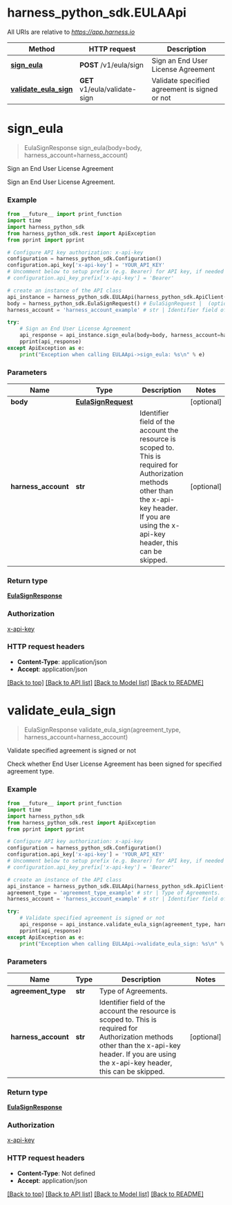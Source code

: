 # harness_python_sdk.EULAApi

All URIs are relative to *https://app.harness.io*

Method | HTTP request | Description
------------- | ------------- | -------------
[**sign_eula**](EULAApi.md#sign_eula) | **POST** /v1/eula/sign | Sign an End User License Agreement
[**validate_eula_sign**](EULAApi.md#validate_eula_sign) | **GET** v1/eula/validate-sign | Validate specified agreement is signed or not

# **sign_eula**
> EulaSignResponse sign_eula(body=body, harness_account=harness_account)

Sign an End User License Agreement

Sign an End User License Agreement.

### Example
```python
from __future__ import print_function
import time
import harness_python_sdk
from harness_python_sdk.rest import ApiException
from pprint import pprint

# Configure API key authorization: x-api-key
configuration = harness_python_sdk.Configuration()
configuration.api_key['x-api-key'] = 'YOUR_API_KEY'
# Uncomment below to setup prefix (e.g. Bearer) for API key, if needed
# configuration.api_key_prefix['x-api-key'] = 'Bearer'

# create an instance of the API class
api_instance = harness_python_sdk.EULAApi(harness_python_sdk.ApiClient(configuration))
body = harness_python_sdk.EulaSignRequest() # EulaSignRequest |  (optional)
harness_account = 'harness_account_example' # str | Identifier field of the account the resource is scoped to. This is required for Authorization methods other than the x-api-key header. If you are using the x-api-key header, this can be skipped. (optional)

try:
    # Sign an End User License Agreement
    api_response = api_instance.sign_eula(body=body, harness_account=harness_account)
    pprint(api_response)
except ApiException as e:
    print("Exception when calling EULAApi->sign_eula: %s\n" % e)
```

### Parameters

Name | Type | Description  | Notes
------------- | ------------- | ------------- | -------------
 **body** | [**EulaSignRequest**](EulaSignRequest.md)|  | [optional] 
 **harness_account** | **str**| Identifier field of the account the resource is scoped to. This is required for Authorization methods other than the x-api-key header. If you are using the x-api-key header, this can be skipped. | [optional] 

### Return type

[**EulaSignResponse**](EulaSignResponse.md)

### Authorization

[x-api-key](../README.md#x-api-key)

### HTTP request headers

 - **Content-Type**: application/json
 - **Accept**: application/json

[[Back to top]](#) [[Back to API list]](../README.md#documentation-for-api-endpoints) [[Back to Model list]](../README.md#documentation-for-models) [[Back to README]](../README.md)

# **validate_eula_sign**
> EulaSignResponse validate_eula_sign(agreement_type, harness_account=harness_account)

Validate specified agreement is signed or not

Check whether End User License Agreement has been signed for specified agreement type.

### Example
```python
from __future__ import print_function
import time
import harness_python_sdk
from harness_python_sdk.rest import ApiException
from pprint import pprint

# Configure API key authorization: x-api-key
configuration = harness_python_sdk.Configuration()
configuration.api_key['x-api-key'] = 'YOUR_API_KEY'
# Uncomment below to setup prefix (e.g. Bearer) for API key, if needed
# configuration.api_key_prefix['x-api-key'] = 'Bearer'

# create an instance of the API class
api_instance = harness_python_sdk.EULAApi(harness_python_sdk.ApiClient(configuration))
agreement_type = 'agreement_type_example' # str | Type of Agreements.
harness_account = 'harness_account_example' # str | Identifier field of the account the resource is scoped to. This is required for Authorization methods other than the x-api-key header. If you are using the x-api-key header, this can be skipped. (optional)

try:
    # Validate specified agreement is signed or not
    api_response = api_instance.validate_eula_sign(agreement_type, harness_account=harness_account)
    pprint(api_response)
except ApiException as e:
    print("Exception when calling EULAApi->validate_eula_sign: %s\n" % e)
```

### Parameters

Name | Type | Description  | Notes
------------- | ------------- | ------------- | -------------
 **agreement_type** | **str**| Type of Agreements. | 
 **harness_account** | **str**| Identifier field of the account the resource is scoped to. This is required for Authorization methods other than the x-api-key header. If you are using the x-api-key header, this can be skipped. | [optional] 

### Return type

[**EulaSignResponse**](EulaSignResponse.md)

### Authorization

[x-api-key](../README.md#x-api-key)

### HTTP request headers

 - **Content-Type**: Not defined
 - **Accept**: application/json

[[Back to top]](#) [[Back to API list]](../README.md#documentation-for-api-endpoints) [[Back to Model list]](../README.md#documentation-for-models) [[Back to README]](../README.md)

